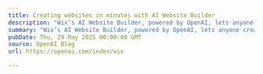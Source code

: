 ```yaml
---
title: Creating websites in minutes with AI Website Builder
description: "Wix’s AI Website Builder, powered by OpenAI, lets anyone create a full website in minutes—just by describing their idea in a conversation."
summary: "Wix’s AI Website Builder, powered by OpenAI, lets anyone create a full website in minutes—just by describing their idea in a conversation."
pubDate: Thu, 29 May 2025 00:00:00 GMT
source: OpenAI Blog
url: https://openai.com/index/wix

---
```



